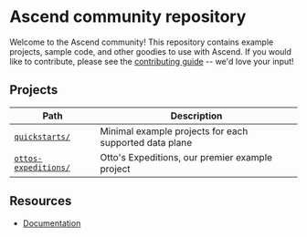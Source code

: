 # Ascend community repository

Welcome to the Ascend community! This repository contains example projects, sample code, and other goodies to use with Ascend. If you would like to contribute, please see the [contributing guide](CONTRIBUTING.md) -- we'd love your input!

## Projects

| Path | Description |
| --- | --- |
| [`quickstarts/`](quickstarts) | Minimal example projects for each supported data plane |
| [`ottos-expeditions/`](ottos-expeditions) | Otto's Expeditions, our premier example project |

## Resources

- [Documentation](https://docs.ascend.io/)
